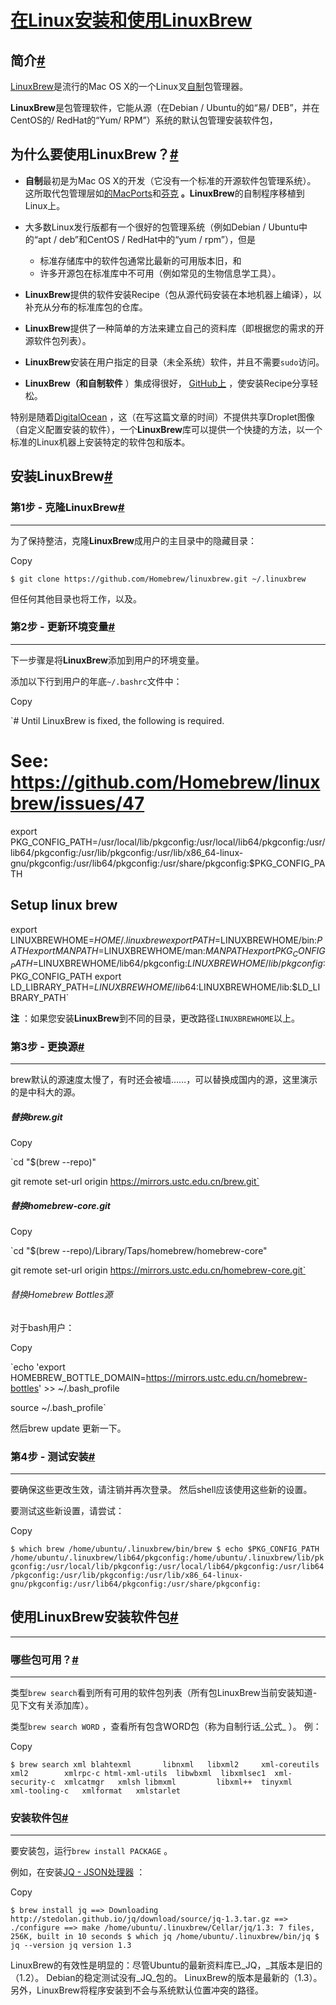 # [在Linux安装和使用LinuxBrew](https://www.cnblogs.com/hongdada/p/9528560.html)

## 简介[#](#72113712)

[LinuxBrew](https://github.com/Homebrew/linuxbrew)是流行的Mac OS X的一个Linux叉[自制](http://brew.sh/)包管理器。

**LinuxBrew**是包管理软件，它能从源（在Debian / Ubuntu的如“易/ DEB”，并在CentOS的/ RedHat的“Yum/ RPM”）系统的默认包管理安装软件包，

## 为什么要使用LinuxBrew？[#](#4185930768)

*   **自制**最初是为Mac OS X的开发（它没有一个标准的开源软件包管理系统）。 这所取代包管理层如[的MacPorts](http://www.macports.org/)和[芬克](http://www.finkproject.org/) **。LinuxBrew**的自制程序移植到Linux上。

*   大多数Linux发行版都有一个很好的包管理系统（例如Debian / Ubuntu中的“apt / deb”和CentOS / RedHat中的“yum / rpm”），但是

    *   标准存储库中的软件包通常比最新的可用版本旧，和
    *   许多开源包在标准库中不可用（例如常见的生物信息学工具）。
*   **LinuxBrew**提供的软件安装Recipe（包从源代码安装在本地机器上编译），以补充从分布的标准库包的仓库。

*   **LinuxBrew**提供了一种简单的方法来建立自己的资料库（即根据您的需求的开源软件包列表）。

*   **LinuxBrew**安装在用户指定的目录（未全系统）软件，并且不需要`sudo`访问。

*   **LinuxBrew（**和**自制软件** ）集成得很好， [GitHub上](http://www.github.com/) ，使安装Recipe分享轻松。

特别是随着[DigitalOcean](https://www.digitalocean.com/) ，这（在写这篇文章的时间）不提供共享Droplet图像（自定义配置安装的软件），一个**LinuxBrew**库可以提供一个快捷的方法，以一个标准的Linux机器上安装特定的软件包和版本。

## 安装LinuxBrew[#](#2348977476)

### 第1步 \- 克隆LinuxBrew[#](#2585360328)

---

为了保持整洁，克隆**LinuxBrew**成用户的主目录中的隐藏目录：

Copy

`$ git clone https://github.com/Homebrew/linuxbrew.git ~/.linuxbrew`

但任何其他目录也将工作，以及。

### 第2步 \- 更新环境变量[#](#1510455828)

---

下一步骤是将**LinuxBrew**添加到用户的环境变量。

添加以下行到用户的年底`~/.bashrc`文件中：

Copy

`# Until LinuxBrew is fixed, the following is required.
# See: https://github.com/Homebrew/linuxbrew/issues/47
export PKG_CONFIG_PATH=/usr/local/lib/pkgconfig:/usr/local/lib64/pkgconfig:/usr/lib64/pkgconfig:/usr/lib/pkgconfig:/usr/lib/x86_64-linux-gnu/pkgconfig:/usr/lib64/pkgconfig:/usr/share/pkgconfig:$PKG_CONFIG_PATH
## Setup linux brew
export LINUXBREWHOME=$HOME/.linuxbrew
export PATH=$LINUXBREWHOME/bin:$PATH
export MANPATH=$LINUXBREWHOME/man:$MANPATH
export PKG_CONFIG_PATH=$LINUXBREWHOME/lib64/pkgconfig:$LINUXBREWHOME/lib/pkgconfig:$PKG_CONFIG_PATH
export LD_LIBRARY_PATH=$LINUXBREWHOME/lib64:$LINUXBREWHOME/lib:$LD_LIBRARY_PATH`

**注** ：如果您安装**LinuxBrew**到不同的目录，更改路径`LINUXBREWHOME`以上。

### 第3步 \- 更换源[#](#3908257323)

---

brew默认的源速度太慢了，有时还会被墙……，可以替换成国内的源，这里演示的是中科大的源。

##### 替换brew.git

Copy

`cd "$(brew --repo)"

git remote set-url origin https://mirrors.ustc.edu.cn/brew.git`

##### 替换homebrew\-core.git

Copy

`cd "$(brew --repo)/Library/Taps/homebrew/homebrew-core"

git remote set-url origin https://mirrors.ustc.edu.cn/homebrew-core.git`

###### 替换Homebrew Bottles源

对于bash用户：

Copy

`echo 'export HOMEBREW_BOTTLE_DOMAIN=https://mirrors.ustc.edu.cn/homebrew-bottles' >> ~/.bash_profile

source ~/.bash_profile`

然后brew update 更新一下。

### 第4步 \- 测试安装[#](#205948144)

---

要确保这些更改生效，请注销并再次登录。 然后shell应该使用这些新的设置。

要测试这些新设置，请尝试：

Copy

`$ which brew
/home/ubuntu/.linuxbrew/bin/brew
$ echo $PKG_CONFIG_PATH
/home/ubuntu/.linuxbrew/lib64/pkgconfig:/home/ubuntu/.linuxbrew/lib/pkgconfig:/usr/local/lib/pkgconfig:/usr/local/lib64/pkgconfig:/usr/lib64/pkgconfig:/usr/lib/pkgconfig:/usr/lib/x86_64-linux-gnu/pkgconfig:/usr/lib64/pkgconfig:/usr/share/pkgconfig:`

## 使用LinuxBrew安装软件包[#](#429116452)

---

### 哪些包可用？[#](#4227964480)

---

类型`brew search`看到所有可用的软件包列表（所有包LinuxBrew当前安装知道\-见下文有关添加库）。

类型`brew search WORD` ，查看所有包含WORD包（称为自制行话\_公式\_ ）。 例：

Copy

`$ brew search xml
blahtexml       libnxml   libxml2     xml-coreutils   xml2        xmlrpc-c
html-xml-utils  libwbxml  libxmlsec1  xml-security-c  xmlcatmgr   xmlsh
libmxml         libxml++  tinyxml     xml-tooling-c   xmlformat   xmlstarlet`

### 安装软件包[#](#3127362595)

---

要安装包，运行`brew install PACKAGE` 。

例如，在安装[JQ \- JSON处理器](http://stedolan.github.io/jq/) ：

Copy

`$ brew install jq
==> Downloading http://stedolan.github.io/jq/download/source/jq-1.3.tar.gz
==> ./configure
==> make
/home/ubuntu/.linuxbrew/Cellar/jq/1.3: 7 files, 256K, built in 10 seconds
$ which jq
/home/ubuntu/.linuxbrew/bin/jq
$ jq --version
jq version 1.3`

LinuxBrew的有效性是明显的：尽管Ubuntu的最新资料库已\_JQ，\_其版本是旧的（1.2）。 Debian的稳定测试没有\_JQ\_包的。 LinuxBrew的版本是最新的（1.3）。 另外，LinuxBrew将程序安装到不会与系统默认位置冲突的路径。